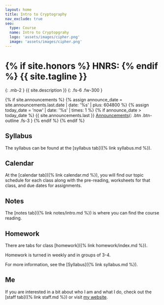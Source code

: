 ```yaml
---
layout: home
title: Intro to Cryptography 
nav_exclude: true
seo:
  type: Course
  name: Intro to Cryptopgrahy
  logo: 'assets/images/cipher.png'
  image: 'assets/images/cipher.png'
---
```


# {% if site.honors %} HNRS: {% endif %} {{ site.tagline }}
{: .mb-2 }
{{ site.description }}
{: .fs-6 .fw-300 }

{% if site.announcements %}
{% assign announce_date = site.announcements.last.date | date: '%s' | plus: 604800 %}
{% assign today_date = 'now' | date: '%s' | times: 1 %}
{% if announce_date > today_date %}
{{ site.announcements.last }}
[Announcements](announcements.md){: .btn .btn-outline .fs-3 }
{% endif %}
{% endif %}

## Syllabus 

The syllabus can be found at the [syllabus tab]({% link syllabus.md %}). 

## Calendar 

At the [calendar tab]({% link calendar.md %}), you will find our topic schedule 
for each class along with the pre-reading, worksheets for that class, and 
due dates for assignments.  

## Notes 

The [notes tab]({% link notes/intro.md %}) is where you can find the course reading. 

## Homework

There are tabs for class [homework]({% link homework/index.md %}). 

Homework is turned in weekly and in groups of 3-4. 

For more information, see the [Syllabus]({% link syllabus.md %}).

## Me

If you are interested in a bit about who I am and what I do, check out the 
[staff tab]({% link staff.md %}) or visit [my website](https://www.matthewrobertballard.com).
